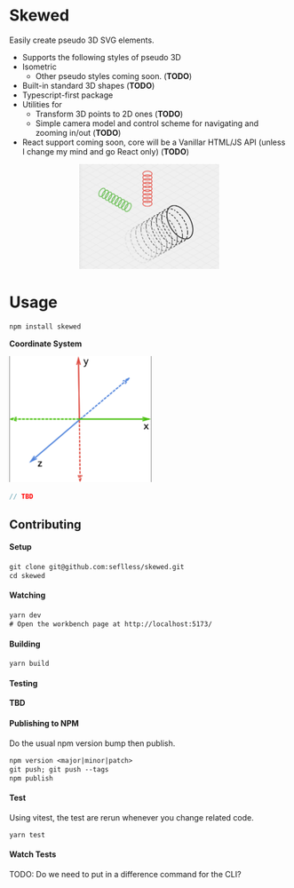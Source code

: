 # Skewed

Easily create pseudo 3D SVG elements.

- Supports the following styles of pseudo 3D
- Isometric
  - Other pseudo styles coming soon. (**TODO**)
- Built-in standard 3D shapes (**TODO**)
- Typescript-first package
- Utilities for
  - Transform 3D points to 2D ones (**TODO**)
  - Simple camera model and control scheme for navigating and zooming in/out (**TODO**)
- React support coming soon, core will be a Vanillar HTML/JS API (unless I change my mind and go React only) (**TODO**)

<img width="50%" src="./docs/images/isometric.png" style="margin: 0px 25%"/>

# Usage

```sh
npm install skewed
```

**Coordinate System**

<img width="256" src="./docs/images/coordinate-system.png"/>

```ts
// TBD
```

## Contributing

#### Setup

```
git clone git@github.com:seflless/skewed.git
cd skewed
```

#### Watching

```
yarn dev
# Open the workbench page at http://localhost:5173/
```

#### Building

```
yarn build
```

#### Testing

**TBD**

#### Publishing to NPM

Do the usual npm version bump then publish.

```
npm version <major|minor|patch>
git push; git push --tags
npm publish
```

#### Test

Using vitest, the test are rerun whenever you change related code.

```
yarn test
```

#### Watch Tests

TODO: Do we need to put in a difference command for the CLI?
